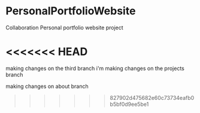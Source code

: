 # PersonalPortfolioWebsite

Collaboration Personal portfolio website project

<<<<<<< HEAD
=======




making changes on the third branch
i'm making changes on the projects branch

making changes on about branch

>>>>>>> 827902d475682e60c73734eafb0b5bf0d9ee5be1
